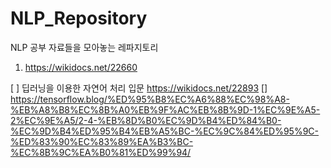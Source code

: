 # NLP_Repository
NLP 공부 자료들을 모아놓는 레파지토리

1. https://wikidocs.net/22660

[ ] 딥러닝을 이용한 자연어 처리 입문 https://wikidocs.net/22893
[] https://tensorflow.blog/%ED%95%B8%EC%A6%88%EC%98%A8-%EB%A8%B8%EC%8B%A0%EB%9F%AC%EB%8B%9D-1%EC%9E%A5-2%EC%9E%A5/2-4-%EB%8D%B0%EC%9D%B4%ED%84%B0-%EC%9D%B4%ED%95%B4%EB%A5%BC-%EC%9C%84%ED%95%9C-%ED%83%90%EC%83%89%EA%B3%BC-%EC%8B%9C%EA%B0%81%ED%99%94/
